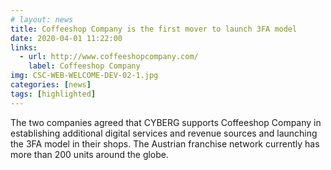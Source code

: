 ```yaml
---
# layout: news
title: Coffeeshop Company is the first mover to launch 3FA model
date: 2020-04-01 11:22:00
links:
  - url: http://www.coffeeshopcompany.com/
    label: Coffeeshop Company
img: CSC-WEB-WELCOME-DEV-02-1.jpg
categories: [news]
tags: [highlighted]
---
```


The two companies agreed that CYBERG supports Coffeeshop Company in establishing additional digital services and revenue sources and launching the 3FA model in their shops. The Austrian franchise network currently has more than 200 units around the globe.
